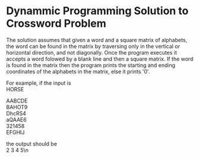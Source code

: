 # Dynammic Programming Solution to Crossword Problem

The solution assumes that given a word and a square matrix of alphabets, the word can be found in the matrix by traversing only in the vertical or horizontal direction, and not diagonally. Once the program executes it accepts a word folowed by a blank line and then a square matrix. If the word is found in the matrix then the program prints the starting and ending coordinates of the alphabets in the matrix, else it prints '0'.

For example, if the input is  
HORSE  
  
AABCDE  
BAHOT9  
DhcRS4  
aQAAE6  
321458  
EFGHIJ  
  
the output should be  
2 3 4 5\n  